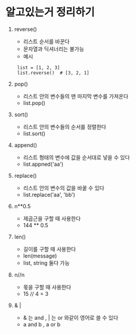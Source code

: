 # 알고있는거 정리하기

1. reverse()

   - 리스트 순서를 바꾼다
   - 문자열과 딕셔너리는 불가능
   - 예시

   ```
    list = [1, 2, 3]
    list.reverse()  # [3, 2, 1]
   ```

2. pop()

   - 리스트 안의 변수들의 맨 마지막 변수를 가져온다
   - list.pop()

3. sort()

   - 리스트 안의 변수들의 순서를 정렬한다
   - list.sort()

4. append()

   - 리스트 형태의 변수에 값을 순서대로 넣을 수 있다
   - list.appned('aa')

5. replace()

   - 리스트 안의 변수의 값을 바꿀 수 있다
   - list.replace('aa', 'bb')

6. n\*\*0.5

   - 제곱근을 구할 때 사용한다
   - 144 \*\* 0.5

7. len()

   - 길이를 구할 때 사용한다
   - len(message)
   - list, string 둘다 가능

8. n//n

   - 몫을 구할 때 사용한다
   - 15 // 4 = 3

9. & |
   - & 는 and , | 는 or 와같이 영어로 쓸 수 있다
   - a and b , a or b

